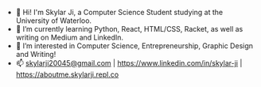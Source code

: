 - 👋 Hi! I'm Skylar Ji, a Computer Science Student studying at the University of Waterloo.
- 🌱 I’m currently learning Python, React, HTML/CSS, Racket, as well as writing on Medium and LinkedIn.
- 💞️ I’m interested in Computer Science, Entrepreneurship, Graphic Design and Writing!
- 📫 skylarji20045@gmail.com | https://www.linkedin.com/in/skylar-ji | https://aboutme.skylarji.repl.co

<!---
Skylarrji/Skylarrji is a ✨ special ✨ repository because its `README.md` (this file) appears on your GitHub profile.
You can click the Preview link to take a look at your changes.
--->

